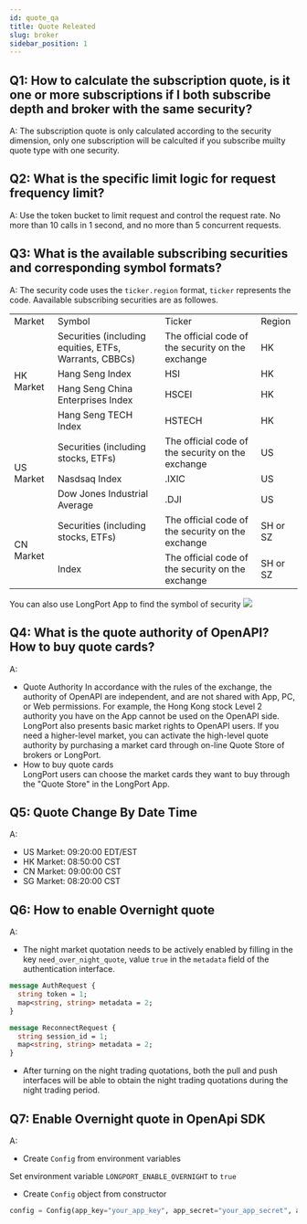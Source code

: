 ```yaml
---
id: quote_qa
title: Quote Releated
slug: broker
sidebar_position: 1
---
```


## Q1: How to calculate the subscription quote, is it one or more subscriptions if I both subscribe depth and broker with the same security?

A: The subscription quote is only calculated according to the security dimension, only one subscription will be calculted if you subscribe muilty quote type with one security.

## Q2: What is the specific limit logic for request frequency limit?

A: Use the token bucket to limit request and control the request rate. No more than 10 calls in 1 second, and no more than 5 concurrent requests.

## Q3: What is the available subscribing securities and corresponding symbol formats?

A: The security code uses the `ticker.region` format, `ticker` represents the code. Aavailable subscribing securities are as followes.

<table>
    <tr>
        <td>Market</td>
        <td>Symbol</td>
        <td>Ticker</td>
        <td>Region</td>
    </tr>
    <tr>
        <td rowspan="4">HK Market</td>
        <td>Securities (including equities, ETFs, Warrants, CBBCs)</td>
        <td>The official code of the security on the exchange</td>
        <td>HK</td>
    </tr>
    <tr>
        <td>Hang Seng Index</td>
        <td>HSI</td>
        <td>HK</td>
    </tr>
    <tr>
        <td>Hang Seng China Enterprises Index</td>
        <td>HSCEI</td>
        <td>HK</td>
    </tr>
    <tr>
        <td>Hang Seng TECH Index</td>
        <td>HSTECH</td>
        <td>HK</td>
    </tr>
    <tr>
        <td rowspan="3">US Market</td>
        <td>Securities (including stocks, ETFs)</td>
        <td>The official code of the security on the exchange</td>
        <td>US</td>
    </tr>
    <tr>
        <td>Nasdsaq Index</td>
        <td>.IXIC</td>
        <td>US</td>
    </tr>
    <tr>
        <td>Dow Jones Industrial Average</td>
        <td>.DJI</td>
        <td>US</td>
    </tr>
    <tr>
        <td rowspan="2">CN Market</td>
        <td>Securities (including stocks, ETFs)</td>
        <td>The official code of the security on the exchange</td>
        <td>SH or SZ</td>
    </tr>
    <tr>
        <td>Index</td>
        <td>The official code of the security on the exchange</td>
        <td>SH or SZ</td>
    </tr>
</table>

You can also use LongPort App to find the symbol of security
<img src="https://pub.lbkrs.com/files/202206/7CSoiaDR4wGZPNCT/20220629-180013.jpeg" className="max-w-2xl" />

## Q4: What is the quote authority of OpenAPI? How to buy quote cards?

A:

- Quote Authority
  In accordance with the rules of the exchange, the authority of OpenAPI are independent, and are not shared with App, PC, or Web permissions. For example, the Hong Kong stock Level 2 authority you have on the App cannot be used on the OpenAPI side. LongPort also presents basic market rights to OpenAPI users. If you need a higher-level market, you can activate the high-level quote authority by purchasing a market card through on-line Quote Store of brokers or LongPort.
- How to buy quote cards  
  LongPort users can choose the market cards they want to buy through the "Quote Store" in the LongPort App.

## Q5: Quote Change By Date Time

A:

- US Market: 09:20:00 EDT/EST
- HK Market: 08:50:00 CST
- CN Market: 09:00:00 CST
- SG Market: 08:20:00 CST

## Q6: How to enable Overnight quote

A:

- The night market quotation needs to be actively enabled by filling in the key `need_over_night_quote`, value `true` in the `metadata` field of the authentication interface.

```protobuf
message AuthRequest {
  string token = 1;
  map<string, string> metadata = 2;
}

message ReconnectRequest {
  string session_id = 1;
  map<string, string> metadata = 2;
}
```

- After turning on the night trading quotations, both the pull and push interfaces will be able to obtain the night trading quotations during the night trading period.

## Q7: Enable Overnight quote in OpenApi SDK

A:

- Create `Config` from environment variables

Set environment variable `LONGPORT_ENABLE_OVERNIGHT` to `true`

- Create `Config` object from constructor

```python
config = Config(app_key="your_app_key", app_secret="your_app_secret", access_token="your_access_token", enable_overnight=True)
```

